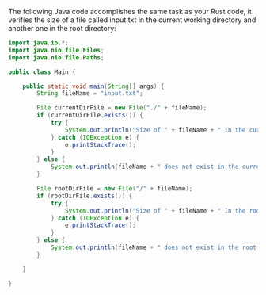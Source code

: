 The following Java code accomplishes the same task as your Rust code, it verifies the size of a file called input.txt in the current working directory and another one in the root directory:

```java
import java.io.*;
import java.nio.file.Files;
import java.nio.file.Paths;

public class Main {

    public static void main(String[] args) {
        String fileName = "input.txt";

        File currentDirFile = new File("./" + fileName);
        if (currentDirFile.exists()) {
            try {
                System.out.println("Size of " + fileName + " in the current directory is: " + Files.size(Paths.get("./" + fileName)) + " bytes");
            } catch (IOException e) {
                e.printStackTrace();
            }
        } else {
            System.out.println(fileName + " does not exist in the current directory.");
        }

        File rootDirFile = new File("/" + fileName);
        if (rootDirFile.exists()) {
            try {
                System.out.println("Size of " + fileName + " In the root directory is: " + Files.size(Paths.get("/" + fileName)) + " bytes");
            } catch (IOException e) {
                e.printStackTrace();
            }
        } else {
            System.out.println(fileName + " does not exist in the root directory.");
        }

    }

}
```
